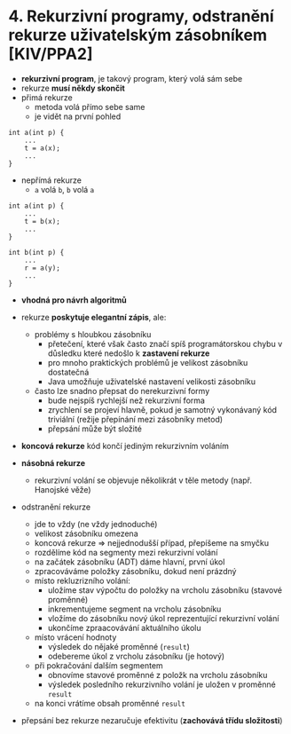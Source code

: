 # 4. Rekurzivní programy, odstranění rekurze uživatelským zásobníkem [KIV/PPA2]

- **rekurzivní program**, je takový program, který volá sám sebe
- rekurze **musí někdy skončit**
- přimá rekurze
    - metoda volá přímo sebe same
    - je vidět na první pohled
```
int a(int p) {
    ...
    t = a(x);
    ...
}
```
- nepřímá rekurze
    - `a` volá `b`, `b` volá `a`
```
int a(int p) {
    ...
    t = b(x);
    ...
}

int b(int p) {
    ...
    r = a(y);
    ...
}
```
- **vhodná pro návrh algoritmů**
- rekurze **poskytuje elegantní zápis**, ale:
    - problémy s hloubkou zásobníku
        - přetečení, které však často značí spíš programátorskou chybu v důsledku které nedošlo k **zastavení rekurze**
        - pro mnoho praktických problémů je velikost zásobníku dostatečná
        - Java umožňuje uživatelské nastavení velikosti zásobníku
    - často lze snadno přepsat do nerekurzivní formy
        - bude nejspíš rychlejší než rekurzivní forma
        - zrychlení se projeví hlavně, pokud je samotný vykonávaný kód triviální (režije přepínání mezi zásobníky metod)
         - přepsání může být složité
- **koncová rekurze** kód končí jediným rekurzivním voláním
- **násobná rekurze**
    - rekurzivní volání se objevuje několikrát v těle metody (např. Hanojské věže)
- odstranění rekurze
    - jde to vždy (ne vždy jednoduché)
    - velikost zásobníku omezena
    - koncová rekurze => nejjednodušší případ, přepíšeme na smyčku
    - rozdělíme kód na segmenty mezi rekurzivní volání
    - na začátek zásobníku (ADT) dáme hlavní, první úkol
    - zpracováváme položky zásobníku, dokud není prázdný
    - místo rekluzrizního volání:
        - uložíme stav výpočtu do položky na vrcholu zásobníku (stavové proměnné)
        - inkrementujeme segment na vrcholu zásobníku
        - vložíme do zásobníku nový úkol reprezentující rekurzivní volání
        - ukončíme zpraacovávání aktuálního úkolu
    - místo vrácení hodnoty
        - výsledek do nějaké proměnné (`result`)
        - odebereme úkol z vrcholu zásobníku (je hotový)
    - při pokračování dalším segmentem
        - obnovíme stavové proměnné z položk na vrcholu zásobníku
        - výsledek posledního rekurzivního volání je uložen v proměnné `result`
    - na konci vrátíme obsah proměnné `result`

- přepsání bez rekurze nezaručuje efektivitu (**zachovává třídu složitosti**)

